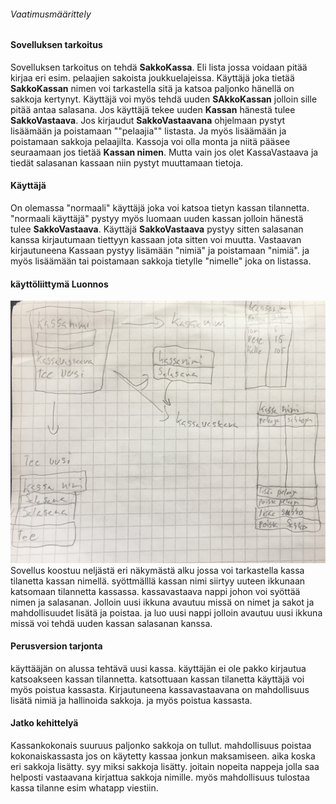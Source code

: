 
###### Vaatimusmäärittely

#### Sovelluksen tarkoitus

Sovelluksen tarkoitus on tehdä **SakkoKassa**. Eli lista jossa voidaan pitää kirjaa
eri esim. pelaajien sakoista joukkuelajeissa. 
Käyttäjä joka tietää **SakkoKassan** nimen voi tarkastella sitä ja katsoa paljonko hänellä on sakkoja kertynyt.
Käyttäjä voi myös tehdä uuden **SAkkoKassan** jolloin sille pitää antaa salasana.
Jos käyttäjä tekee uuden **Kassan** hänestä tulee **SakkoVastaava**. 
Jos kirjaudut **SakkoVastaavana** ohjelmaan pystyt lisäämään ja poistamaan ""pelaajia"" listasta.
Ja myös lisäämään ja poistamaan sakkoja pelaajilta.
Kassoja voi olla monta ja niitä pääsee seuraamaan jos tietää **Kassan nimen**.
Mutta vain jos olet KassaVastaava ja tiedät salasanan kassaan niin pystyt muuttamaan tietoja.

#### Käyttäjä

On olemassa "normaali" käyttäjä joka voi katsoa tietyn kassan tilannetta.
"normaali käyttäjä" pystyy myös luomaan uuden kassan jolloin hänestä tulee **SakkoVastaava**.
Käyttäjä **SakkoVastaava** pystyy sitten salasanan kanssa kirjautumaan tiettyyn kassaan jota sitten voi muutta.
Vastaavan kirjautuneena Kassaan pystyy lisämään "nimiä" ja poistamaan "nimiä".
ja myös lisäämään tai poistamaan sakkoja tietylle "nimelle" joka on listassa.

#### käyttöliittymä Luonnos

![Luonnos](SakkoKassaLuonnos.jpg)
Sovellus koostuu neljästä eri näkymästä alku jossa voi tarkastella kassa tilanetta kassan nimellä.
syöttmälllä kassan nimi siirtyy uuteen ikkunaan katsomaan tilannetta kassassa.
kassavastaava nappi johon voi syöttää nimen ja salasanan.
Jolloin uusi ikkuna avautuu missä on nimet ja sakot ja mahdollisuudet lisätä ja poistaa.
ja luo uusi nappi jolloin avautuu uusi ikkuna missä voi tehdä uuden kassan salasanan kanssa.

#### Perusversion tarjonta

käyttääjän on alussa tehtävä uusi kassa. 
käyttäjän ei ole pakko kirjautua katsoakseen kassan tilannetta.
katsottuaan kassan tilanetta käyttäjä voi myös poistua kassasta.
Kirjautuneena kassavastaavana 
on mahdollisuus lisätä nimiä ja hallinoida sakkoja.
ja myös poistua kassasta.  

#### Jatko kehittelyä

Kassankokonais suuruus paljonko sakkoja on tullut.
mahdollisuus poistaa kokonaiskassasta jos on käytetty kassaa jonkun maksamiseen.
aika koska eri sakkoja lisätty.
syy miksi sakkoja lisätty.
joitain nopeita nappeja jolla saa helposti vastaavana kirjattua sakkoja nimille.
myös mahdollisuus tulostaa kassa tilanne esim whatapp viestiin.
 

 

